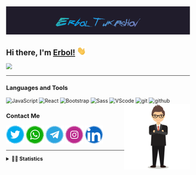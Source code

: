 ![Header](https://github.com/Tukashov/Tukashov/blob/main/assets/header.gif)

## **Hi there, I'm [Erbol!](https://github.com/Tukashov)** <img width="25" src="assets/Hi.gif">
![](https://komarev.com/ghpvc/?username=Tukashov)
<hr>

### **Languages ​​and Tools**
![JavaScript](https://img.shields.io/badge/-JavaScript-000?style=for-the-badge&logo=javascript)
![React](https://img.shields.io/badge/-React-000?style=for-the-badge&logo=react)
![Bootstrap](https://img.shields.io/badge/-bootstrap-000?style=for-the-badge&logo=bootstrap)
![Sass](https://img.shields.io/badge/-sass-000?style=for-the-badge&logo=sass)
![VScode](https://img.shields.io/badge/-VScode-000?style=for-the-badge&logo=visualstudiocode&logoColor=blue)
![git](https://img.shields.io/badge/-git-000?style=for-the-badge&logo=git)
![github](https://img.shields.io/badge/-github-000?style=for-the-badge&logo=github)
[<img width="180px" align="right" src="assets/Hello.gif">](https://www.linkedin.com/in/erbol-tukashov-630607220/)

### **Contact Me**
[<img width="50px" src="assets/twitter.png">](https://twitter.com/tukashov)
[<img width="50px" src="assets/whatsapp.png">](https://api.whatsapp.com/send/?phone=996700819482&text&app_absent=0)
[<img width="50px" src="assets/telegram.png">](https://t.me/erbolkk)
[<img width="50px" src="assets/instagram.png">](https://www.instagram.com/e1boltukashov/?hl=ru)
[<img width="50px" src="assets/linkedin.png">](https://www.linkedin.com/in/erbol-tukashov-630607220/)

<hr>

<details>
<summary><b>👨‍💻 Statistics</b></summary>

![Erbol GitHub stats](https://github-readme-stats.vercel.app/api?username=Tukashov&show_icons=true&theme=radical)
[![Top Langs](https://github-readme-stats.vercel.app/api/top-langs/?username=tukashov&layout=compact)](https://github.com/Tukashov)
</details>
